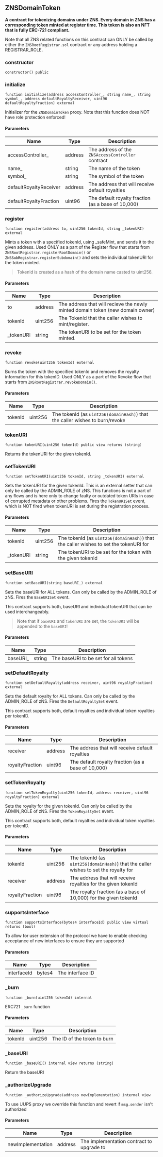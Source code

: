 ## ZNSDomainToken


**A contract for tokenizing domains under ZNS. Every domain in ZNS has a corresponding token
minted at register time. This token is also an NFT that is fully ERC-721 compliant.**



Note that all ZNS related functions on this contract can ONLY be called by either
the `ZNSRootRegistrar.sol` contract or any address holding a REGISTRAR_ROLE.



### constructor

```solidity
constructor() public
```







### initialize

```solidity
function initialize(address accessController_, string name_, string symbol_, address defaultRoyaltyReceiver, uint96 defaultRoyaltyFraction) external
```


Initializer for the `ZNSDomainToken` proxy.
Note that this function does NOT have role protection enforced!


#### Parameters

| Name | Type | Description |
| ---- | ---- | ----------- |
| accessController_ | address | The address of the `ZNSAccessController` contract |
| name_ | string | The name of the token |
| symbol_ | string | The symbol of the token |
| defaultRoyaltyReceiver | address | The address that will receive default royalties |
| defaultRoyaltyFraction | uint96 | The default royalty fraction (as a base of 10,000) |


### register

```solidity
function register(address to, uint256 tokenId, string _tokenURI) external
```


Mints a token with a specified tokenId, using _safeMint, and sends it to the given address.
Used ONLY as a part of the Register flow that starts from `ZNSRootRegistrar.registerRootDomain()`
or `ZNSSubRegistrar.registerSubdomain()` and sets the individual tokenURI for the token minted.
> TokenId is created as a hash of the domain name casted to uint256.


#### Parameters

| Name | Type | Description |
| ---- | ---- | ----------- |
| to | address | The address that will recieve the newly minted domain token (new domain owner) |
| tokenId | uint256 | The TokenId that the caller wishes to mint/register. |
| _tokenURI | string | The tokenURI to be set for the token minted. |


### revoke

```solidity
function revoke(uint256 tokenId) external
```


Burns the token with the specified tokenId and removes the royalty information for this tokenID.
Used ONLY as a part of the Revoke flow that starts from `ZNSRootRegistrar.revokeDomain()`.


#### Parameters

| Name | Type | Description |
| ---- | ---- | ----------- |
| tokenId | uint256 | The tokenId (as `uint256(domainHash)`) that the caller wishes to burn/revoke |


### tokenURI

```solidity
function tokenURI(uint256 tokenId) public view returns (string)
```


Returns the tokenURI for the given tokenId.




### setTokenURI

```solidity
function setTokenURI(uint256 tokenId, string _tokenURI) external
```


Sets the tokenURI for the given tokenId. This is an external setter that can only
be called by the ADMIN_ROLE of zNS. This functions is not a part of any flows and is here
only to change faulty or outdated token URIs in case of corrupted metadata or other problems.
Fires the `TokenURISet` event, which is NOT fired when tokenURI is set during the registration process.


#### Parameters

| Name | Type | Description |
| ---- | ---- | ----------- |
| tokenId | uint256 | The tokenId (as `uint256(domainHash)`) that the caller wishes to set the tokenURI for |
| _tokenURI | string | The tokenURI to be set for the token with the given tokenId |


### setBaseURI

```solidity
function setBaseURI(string baseURI_) external
```


Sets the baseURI for ALL tokens. Can only be called by the ADMIN_ROLE of zNS.
Fires the `BaseURISet` event.

This contract supports both, baseURI and individual tokenURI that can be used
interchangeably.
> Note that if `baseURI` and `tokenURI` are set, the `tokenURI` will be appended to the `baseURI`!

#### Parameters

| Name | Type | Description |
| ---- | ---- | ----------- |
| baseURI_ | string | The baseURI to be set for all tokens |


### setDefaultRoyalty

```solidity
function setDefaultRoyalty(address receiver, uint96 royaltyFraction) external
```


Sets the default royalty for ALL tokens. Can only be called by the ADMIN_ROLE of zNS.
Fires the `DefaultRoyaltySet` event.

This contract supports both, default royalties and individual token royalties per tokenID.

#### Parameters

| Name | Type | Description |
| ---- | ---- | ----------- |
| receiver | address | The address that will receive default royalties |
| royaltyFraction | uint96 | The default royalty fraction (as a base of 10,000) |


### setTokenRoyalty

```solidity
function setTokenRoyalty(uint256 tokenId, address receiver, uint96 royaltyFraction) external
```


Sets the royalty for the given tokenId. Can only be called by the ADMIN_ROLE of zNS.
Fires the `TokenRoyaltySet` event.

This contract supports both, default royalties and individual token royalties per tokenID.

#### Parameters

| Name | Type | Description |
| ---- | ---- | ----------- |
| tokenId | uint256 | The tokenId (as `uint256(domainHash)`) that the caller wishes to set the royalty for |
| receiver | address | The address that will receive royalties for the given tokenId |
| royaltyFraction | uint96 | The royalty fraction (as a base of 10,000) for the given tokenId |


### supportsInterface

```solidity
function supportsInterface(bytes4 interfaceId) public view virtual returns (bool)
```


To allow for user extension of the protocol we have to
enable checking acceptance of new interfaces to ensure they are supported


#### Parameters

| Name | Type | Description |
| ---- | ---- | ----------- |
| interfaceId | bytes4 | The interface ID |


### _burn

```solidity
function _burn(uint256 tokenId) internal
```


ERC721 `_burn` function


#### Parameters

| Name | Type | Description |
| ---- | ---- | ----------- |
| tokenId | uint256 | The ID of the token to burn |


### _baseURI

```solidity
function _baseURI() internal view returns (string)
```


Return the baseURI




### _authorizeUpgrade

```solidity
function _authorizeUpgrade(address newImplementation) internal view
```


To use UUPS proxy we override this function and revert if `msg.sender` isn't authorized


#### Parameters

| Name | Type | Description |
| ---- | ---- | ----------- |
| newImplementation | address | The implementation contract to upgrade to |



